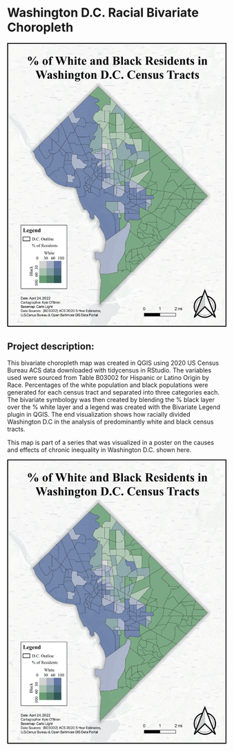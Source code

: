 # Washington D.C. Racial Bivariate Choropleth

<img style="border:2px solid black;" src="FinalRaceMap-1.png?raw=true"/>

## Project description:
This bivariate choropleth map was created in QGIS using 2020 US Census Bureau ACS data downloaded with tidycensus in RStudio. The variables used were sourced from Table B03002 for Hispanic or Latino Origin by Race. Percentages of the white population and black populations were generated for each census tract and separated into three categories each. The bivariate symbology was then created by blending the % black layer over the % white layer and a legend was created with the Bivariate Legend plugin in QGIS. The end visualization shows how racially divided Washington D.C in the analysis of predominantly white and black census tracts. 

This map is part of a series that was visualized in a poster on the causes and effects of chronic inequality in Washington D.C. shown here.

<img style="border:2px solid black;" src="FinalRaceMap-1.png?raw=true"/>
